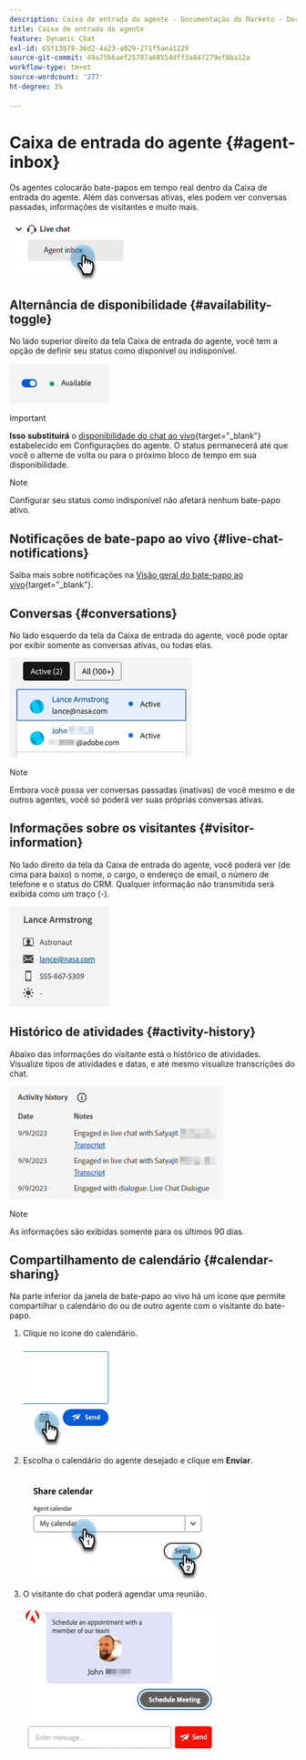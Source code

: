 ```yaml
---
description: Caixa de entrada do agente - Documentação do Marketo - Documentação do produto
title: Caixa de entrada do agente
feature: Dynamic Chat
exl-id: 65f13879-36d2-4a23-a029-271f5aea1229
source-git-commit: 49a75b6aef25787a68554dff3a847279ef8ba12a
workflow-type: tm+mt
source-wordcount: '277'
ht-degree: 3%

---
```


# Caixa de entrada do agente {#agent-inbox}

Os agentes colocarão bate-papos em tempo real dentro da Caixa de entrada do agente. Além das conversas ativas, eles podem ver conversas passadas, informações de visitantes e muito mais.

![](assets/agent-inbox-1.png)

## Alternância de disponibilidade {#availability-toggle}

No lado superior direito da tela Caixa de entrada do agente, você tem a opção de definir seu status como disponível ou indisponível.

![](assets/agent-inbox-2.png)

>[!IMPORTANT]
>
>**Isso substituirá** o [disponibilidade do chat ao vivo](/help/marketo/product-docs/demand-generation/dynamic-chat/setup-and-configuration/agent-settings.md#live-chat-availability){target="_blank"} estabelecido em Configurações do agente. O status permanecerá até que você o alterne de volta ou para o próximo bloco de tempo em sua disponibilidade.

>[!NOTE]
>
>Configurar seu status como indisponível não afetará nenhum bate-papo ativo.

## Notificações de bate-papo ao vivo {#live-chat-notifications}

Saiba mais sobre notificações na [Visão geral do bate-papo ao vivo](/help/marketo/product-docs/demand-generation/dynamic-chat/live-chat/live-chat-overview.md#live-chat-notifications){target="_blank"}.

## Conversas {#conversations}

No lado esquerdo da tela da Caixa de entrada do agente, você pode optar por exibir somente as conversas ativas, ou todas elas.

![](assets/agent-inbox-4.png)

>[!NOTE]
>
>Embora você possa ver conversas passadas (inativas) de você mesmo e de outros agentes, você só poderá ver suas próprias conversas ativas.

## Informações sobre os visitantes {#visitor-information}

No lado direito da tela da Caixa de entrada do agente, você poderá ver (de cima para baixo) o nome, o cargo, o endereço de email, o número de telefone e o status do CRM. Qualquer informação não transmitida será exibida como um traço (-).

![](assets/agent-inbox-5.png)

## Histórico de atividades {#activity-history}

Abaixo das informações do visitante está o histórico de atividades. Visualize tipos de atividades e datas, e até mesmo visualize transcrições do chat.

![](assets/agent-inbox-6.png)

>[!NOTE]
>
>As informações são exibidas somente para os últimos 90 dias.

## Compartilhamento de calendário {#calendar-sharing}

Na parte inferior da janela de bate-papo ao vivo há um ícone que permite compartilhar o calendário do ou de outro agente com o visitante do bate-papo.

1. Clique no ícone do calendário.

   ![](assets/agent-inbox-7.png)

1. Escolha o calendário do agente desejado e clique em **Enviar**.

   ![](assets/agent-inbox-8.png)

1. O visitante do chat poderá agendar uma reunião.

   ![](assets/agent-inbox-9.png)
